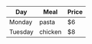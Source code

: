 | Day     | Meal    | Price |
| --------|---------|-------|
| Monday  | pasta   | $6    |
| Tuesday | chicken | $8    |
